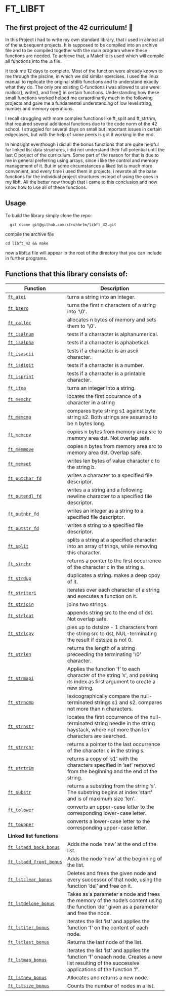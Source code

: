 # FT_LIBFT
## The first project of the 42 curriculum! 🚀
In this Project i had to write my own standard library, that i used in almost all of the subsequent projects.
It is supposed to be compiled into an archive file and to be compiled together with the main program where these functions are needed.
To achieve that, a Makefile is used which will compile all functions into the .a file.

It took me 12 days to complete. Most of the function were already known to me through the piscine, in which we did similar exercises.
I used the linux manual to replicate the original stdlib functions and to understand exactly what they do.
The only pre existing C-functions i was allowed to use were: malloc(), write(), and free() in certain functions.
Understanding how these small functions worked helped me exraordinarily much in the following projects and gave me a fundamental understanding
of low level string, number and memory operations.

I recall struggling with more complex functions like ft_split and ft_strtrim, that required several additional functions due to the code norm of the 42 school.
I struggled for several days on small but important issues in certain edgecases, but with the help of some peers is got it working in the end.

In hindsight eventhough i did all the bonus functions that are quite helpful for linked list data structures, i did not understand their full potential until the last C porject of the curriculum.
Some part of the reason for that is due to me in general preferring using arrays, since i like the control and memory management of it. But in some circumstances a liked list is much more
convenient, and every time i used them in projects, i rewrote all the base functions for the individual project structures instead of using the ones in my libft.
All the better now though that i came to this conclusion and now know how to use all of these functions.

## Usage
To build the library simply clone the repo:
```
  git clone git@github.com:strohhelm/libft_42.git
```
compile the archive file

```
cd libft_42 && make
```
now a libft.a file will appear in the root of the directory that you can include in further programs.

## Functions that this library consists of:
| Function                              | Description |
|---------------------------------------|--------------|
|  [`ft_atoi`](src/ft_atoi.c)            | turns a string into an integer.                     |
|  [`ft_bzero`](src/ft_bzero.c)            | turns the first n characters of a string into '\0'. |
|  [`ft_calloc`](src/ft_calloc.c)          | allocates n bytes of memory and sets them to '\0'.  |
|  [`ft_isalnum`](src/ft_isalnum.c)        |  tests if a charracter is alphanumerical. |
|  [`ft_isalpha`](src/ft_isalpha.c)        |  tests if a charracter is aphabetical.|
|  [`ft_isascii`](src/ft_isascii.c)        |  tests if a charracter is an ascii character.|
|  [`ft_isdigit`](src/ft_isdigit.c)        |  tests if a charracter is a number.|
|  [`ft_isprint`](src/ft_isprint.c)        |  tests if a charracter is a printable character.|
|  [`ft_itoa`](src/ft_itoa.c)              |  turns an integer into a string.|
|  [`ft_memchr`](src/ft_memchr.c)          |  locates the first occurance of a character in a string|
|  [`ft_memcmp`](src/ft_memcmp.c)          |  compares byte string s1 against byte string s2. Both strings are assumed to be n bytes long.|
|  [`ft_memcpy`](src/ft_memcpy.c)          |  copies n bytes from memory area src to memory area dst. Not overlap safe.|
|  [`ft_memmove`](src/ft_memmove.c)        |  copies n bytes from memory area src to memory area dst. Overlap safe.|
|  [`ft_memset`](src/ft_memset.c)          |  writes len bytes of value character c to the string b.|
|  [`ft_putchar_fd`](src/ft_putchar_fd.c)  |  writes a character to a specified file descriptor.|
|  [`ft_putendl_fd`](src/ft_putendl_fd.c)  |  writes a  a string and a following newline character to a specified file descriptor.|
|  [`ft_putnbr_fd`](src/ft_putnbr_fd.c)    |  writes an integer as a string to a specified file descriptor.|
|  [`ft_putstr_fd`](src/ft_putstr_fd.c)    |  writes a string to a specified file descriptor.|
|  [`ft_split`](src/ft_split.c)            |  splits a string at a specified character into an array of trings, while removing this character.|
|  [`ft_strchr`](src/ft_strchr.c)          |  returns a pointer to the  first occurrence of the character c in the string s.|
|  [`ft_strdup`](src/ft_strdup.c)          |  duplicates a string. makes a deep cpoy of it.|
|  [`ft_striteri`](src/ft_striteri.c)      |  iterates over each character of a string and executes a function on it.|
|  [`ft_strjoin`](src/ft_strjoin.c)        |  joins two strings.|
|  [`ft_strlcat`](src/ft_strlcat.c)        |  appends string src to the end of dst. Not overlap safe.|
|  [`ft_strlcpy`](src/ft_strlcpy.c)        |  pies up to dstsize - 1 characters from the string src to dst, NUL-terminating the result if dstsize is not 0.|
|  [`ft_strlen`](src/ft_strlen.c)          |  returns the length of a string preceeding the terminating '\0' character.|
|  [`ft_strmapi`](src/ft_strmapi.c)        |  Applies the function ’f’ to each character of the string ’s’, and passing its index as first argument to create a new string.|
|  [`ft_strncmp`](src/ft_strncmp.c)        |  lexicographically compare the null-terminated strings s1 and s2. compares not more than n characters.|
|  [`ft_strnstr`](src/ft_strnstr.c)        |  locates the first occurrence of the null-terminated string needle in the string haystack, where not more than len characters are searched.|
|  [`ft_strrchr`](src/ft_strrchr.c)        |  returns a pointer to the last occurrence of the character c in the string s.|
|  [`ft_strtrim`](src/ft_strtrim.c)        |  returns a copy of ’s1’ with the characters specified in ’set’ removed from the beginning and the end of the string.|
|  [`ft_substr`](src/ft_substr.c)          |  returns a substring from the string ’s’. The substring begins at index ’start’ and is of maximum size ’len’.|
|  [`ft_tolower`](src/ft_tolower.c)        |  converts an upper-case letter to the corresponding lower-case letter.|
|  [`ft_toupper`](src/ft_toupper.c)        |  converts a lower-case letter to the corresponding upper-case letter.|
 | **Linked list functions**| |
|  [`ft_lstadd_back_bonus`](src/ft_lstadd_back_bonus.c)        |  Adds the node ’new’ at the end of the list.|
|  [`ft_lstadd_front_bonus`](src/ft_lstadd_front_bonus.c)      |  Adds the node ’new’ at the beginning of the list.|
|  [`ft_lstclear_bonus`](src/ft_lstclear_bonus.c)              |  Deletes and frees the given node and every successor of that node, using the function ’del’ and free on it.|
|  [`ft_lstdelone_bonus`](src/ft_lstdelone_bonus.c)            |  Takes as a parameter a node and frees the memory of the node’s content using the function ’del’ given as a parameter and free the node. |
|  [`ft_lstiter_bonus`](src/ft_lstiter_bonus.c)                |  Iterates the list ’lst’ and applies the function ’f’ on the content of each node.|
|  [`ft_lstlast_bonus`](src/ft_lstlast_bonus.c)                |  Returns the last node of the list.|
|  [`ft_lstmap_bonus`](src/ft_lstmap_bonus.c)                  | Iterates the list ’lst’ and applies the function ’f’ oneach node. Creates a new list resulting of the successive applications of the function ’f’.|
|  [`ft_lstnew_bonus`](src/ft_lstnew_bonus.c)                  |  Allocates and returns a new node.|
|  [`ft_lstsize_bonus`](src/ft_lstsize_bonus.c)                |  Counts the number of nodes in a list.|
